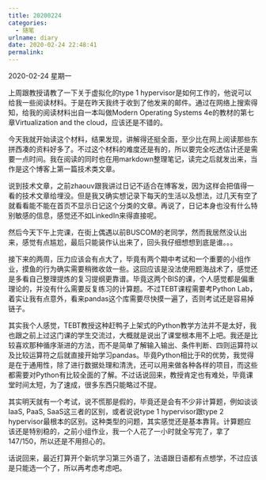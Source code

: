 ```yaml
---
title: 20200224
categories:
  - 随笔
urlname: diary
date: 2020-02-24 22:48:41
permalink:
---
```

2020-02-24 星期一

上周跟教授请教了一下关于虚拟化的type 1 hypervisor是如何工作的，他说可以给我一些阅读材料。于是在昨天我终于收到了他发来的邮件。通过在网络上搜索得知，给我的阅读材料出自一本叫做Modern Operating Systems 4e的教材的第七章Virtualization and the cloud，应该还是不错的。

今天我就开始读这个材料，结果发现，讲解得还挺全面，至少比在网上阅读那些东拼西凑的资料好多了。不过这个材料的难度还是有的，所以要完全吃透估计还是需要一点时间。我在阅读的同时也在用markdown整理笔记，读完之后就发出来，当作是这个博客上第一篇技术类文章。

说到技术文章，之前zhaouv跟我讲过日记不适合在博客发，因为这样会把值得一看的技术文章给埋没。但是我又确实想记录下每天的生活以及想法，过几天有空了就看看能不能在首页不显示日记这个分类的文章。再说了，日记本身也没有什么特别敏感的信息，感觉还不如LinkedIn来得直接呢。

然后今天下午上完课，在街上偶遇以前BUSCOM的老同学，然而我居然没认出来，感觉有点尴尬，最后只能装作认出来了，回头我仔细想想到底是谁。。。

接下来的两周，压力应该会有点大了，毕竟有两个期中考试和一个重要的小组作业，摸鱼的行为确实需要稍微收敛一些。这回应该是没法使用题海战术了，感觉还是多看自己整理提炼的复习提纲更靠谱。毕竟这两个BIS的课，个人感觉都是偏重理论的，并没有什么需要反复练习的计算题。不过TEBT课程需要考Python Lab，着实让我有点意外，看来pandas这个库需要尽快摸一遍了，否则考试还是容易掉链子。

其实我个人感觉，TEBT教授这种赶鸭子上架式的Python教学方法并不是太好，我也跟之前上过这门课的学生交流过，大概就是说出了课堂根本用不上吧。我还是比较喜欢那种循序渐进的方法，而不是简单了解输入输出、条件判断、四则运算符以及比较运算符之后就直接开始学习pandas。毕竟Python相比于R的优势，我觉得是在于通用性，除了进行数据处理和清洗，还可以用来做各种各样的项目，而这些都需要对Python有比较全面的了解。不过话说回来，教授肯定也有难处，毕竟课堂时间太短，为了速成，很多东西只能略过不提。

其实明天就有一个考试，说不慌那是假的，毕竟还是会有不少非计算题，例如谈谈IaaS, PaaS, SaaS这三者的区别，或者说说type 1 hypervisor跟type 2 hypervisor最根本的区别。这种类型的问题，其实感觉还是基本靠背。计算题应该还是特别稳的，之前小组作业，我一个人花了一小时就全写完了，拿了147/150，所以还是不用担心的。

话说回来，最近打算开个新坑学习第三外语了，法语跟日语都有点想学，不过应该是只能选一个了，所以再考虑考虑吧。